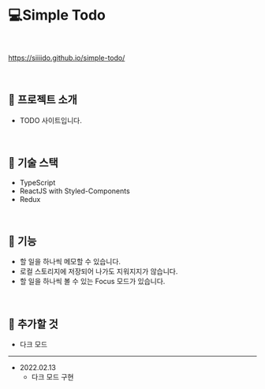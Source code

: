 # 💻Simple Todo

<br>

https://siiiido.github.io/simple-todo/

<br>

## 🎈 프로젝트 소개 
*  TODO 사이트입니다.


<br>

## 🎈 기술 스택
*  TypeScript
*  ReactJS with Styled-Components
*  Redux

<br>

## 🎈 기능
* 할 일을 하나씩 메모할 수 있습니다.
*  로컬 스토리지에 저장되어 나가도 지워지지가 않습니다.
*  할 일을 하나씩 볼 수 있는 Focus 모드가 있습니다.

<br>

## 🎈 추가할 것
* 다크 모드

----
* 2022.02.13
    * 다크 모드 구현